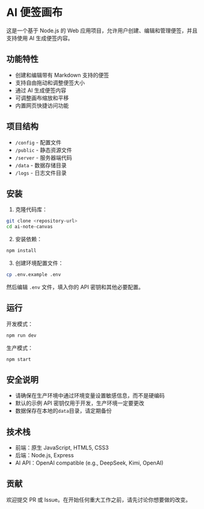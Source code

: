 # AI 便签画布

这是一个基于 Node.js 的 Web 应用项目，允许用户创建、编辑和管理便签，并且支持使用 AI 生成便签内容。

## 功能特性

- 创建和编辑带有 Markdown 支持的便签
- 支持自由拖动和调整便签大小
- 通过 AI 生成便签内容
- 可调整画布缩放和平移
- 内置网页快捷访问功能

## 项目结构

- `/config` - 配置文件
- `/public` - 静态资源文件
- `/server` - 服务器端代码
- `/data` - 数据存储目录
- `/logs` - 日志文件目录

## 安装

1. 克隆代码库：

```bash
git clone <repository-url>
cd ai-note-canvas
```

2. 安装依赖：

```bash
npm install
```

3. 创建环境配置文件：

```bash
cp .env.example .env
```

然后编辑 `.env` 文件，填入你的 API 密钥和其他必要配置。

## 运行

开发模式：

```bash
npm run dev
```

生产模式：

```bash
npm start
```

## 安全说明

- 请确保在生产环境中通过环境变量设置敏感信息，而不是硬编码
- 默认的示例 API 密钥仅用于开发，生产环境一定要更改
- 数据保存在本地的`data`目录，请定期备份

## 技术栈

- 前端：原生 JavaScript, HTML5, CSS3
- 后端：Node.js, Express
- AI API：OpenAI compatible (e.g., DeepSeek, Kimi, OpenAI)

## 贡献

欢迎提交 PR 或 Issue。在开始任何重大工作之前，请先讨论你想要做的改变。
